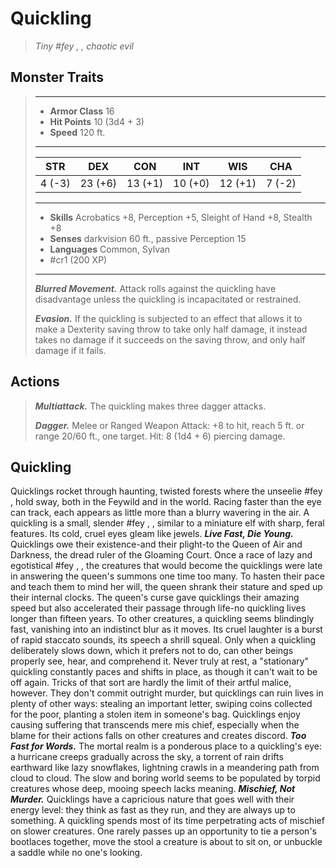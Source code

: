 # Quickling
>*Tiny #fey , , chaotic evil*
## Monster Traits
>___
>- **Armor Class** 16
>- **Hit Points** 10 (3d4 + 3)
>- **Speed** 120 ft.
>___
>|STR|DEX|CON|INT|WIS|CHA|
>|:---:|:---:|:---:|:---:|:---:|:---:|
>|4 (-3)|23 (+6)|13 (+1)|10 (+0)|12 (+1)|7 (-2)|
>___
>- **Skills** Acrobatics +8, Perception +5, Sleight of Hand +8, Stealth +8
>- **Senses** darkvision 60 ft., passive Perception 15
>- **Languages** Common, Sylvan
>- #cr1 (200 XP)
>___
>***Blurred Movement.*** Attack rolls against the quickling have disadvantage unless the quickling is incapacitated or restrained.  
>
>***Evasion.*** If the quickling is subjected to an effect that allows it to make a Dexterity saving throw to take only half damage, it instead takes no damage if it succeeds on the saving throw, and only half damage if it fails.  
>
## Actions
>***Multiattack.*** The quickling makes three dagger attacks.  
>
>***Dagger.*** Melee  or Ranged Weapon Attack: +8 to hit, reach 5 ft. or range 20/60 ft., one target. Hit: 8 (1d4 + 6) piercing damage.
## Quickling
Quicklings rocket through haunting, twisted forests where the unseelie #fey ,  hold sway, both in the Feywild and in the world. Racing faster than the eye can track, each appears as little more than a blurry wavering in the air.
A quickling is a small, slender #fey , , similar to a miniature elf with sharp, feral features. Its cold, cruel eyes gleam like jewels.
***Live Fast, Die Young.***  Quicklings owe their existence-and their plight-to the Queen of Air and Darkness, the dread ruler of the Gloaming Court. Once a race of lazy and egotistical #fey , , the creatures that would become the quicklings were late in answering the queen's summons one time too many. To hasten their pace and teach them to mind her will, the queen shrank their stature and sped up their internal clocks. The queen's curse gave quicklings their amazing speed but also accelerated their passage through life-no quickling lives longer than fifteen years.
To other creatures, a quickling seems blindingly fast, vanishing into an indistinct blur as it moves. Its cruel laughter is a burst of rapid staccato sounds, its speech a shrill squeal. Only when a quickling deliberately slows down, which it prefers not to do, can other beings properly see, hear, and comprehend it. Never truly at rest, a "stationary" quickling constantly paces and shifts in place, as though it can't wait to be off again.
Tricks of that sort are hardly the limit of their artful malice, however. They don't commit outright murder, but quicklings can ruin lives in plenty of other ways: stealing an important letter, swiping coins collected for the poor, planting a stolen item in someone's bag. Quicklings enjoy causing suffering that transcends mere mis chief, especially when the blame for their actions falls on other creatures and creates discord.
***Too Fast for Words.***  The mortal realm is a ponderous place to a quickling's eye: a hurricane creeps gradually across the sky, a torrent of rain drifts earthward like lazy snowflakes, lightning crawls in a meandering path from cloud to cloud. The slow and boring world seems to be populated by torpid creatures whose deep, mooing speech lacks meaning.
***Mischief, Not Murder.***  Quicklings have a capricious nature that goes well with their energy level: they think as fast as they run, and they are always up to something. A quickling spends most of its time perpetrating acts of mischief on slower creatures. One rarely passes up an opportunity to tie a person's bootlaces together, move the stool a creature is about to sit on, or unbuckle a saddle while no one's looking.
